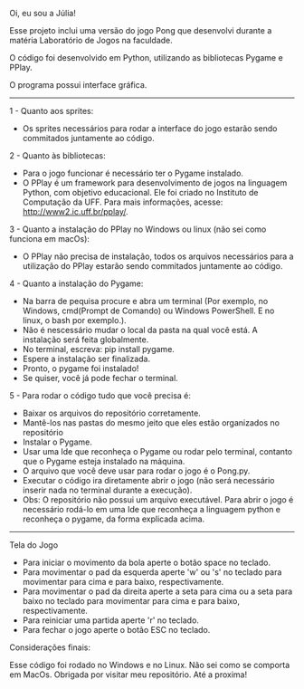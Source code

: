 Oi, eu sou a Júlia!

Esse projeto inclui uma versão do jogo Pong que desenvolvi durante a matéria Laboratório de Jogos na faculdade.

O código foi desenvolvido em Python, utilizando as bibliotecas Pygame e PPlay.

O programa possui interface gráfica.

-----------------------------------------------------------------------------------------------------------------------------------------------------------------------------

1 - Quanto aos sprites:
- Os sprites necessários para rodar a interface do jogo estarão sendo commitados juntamente ao código.

2 - Quanto às bibliotecas:
- Para o jogo funcionar é necessário ter o Pygame instalado.
- O PPlay é um framework para desenvolvimento de jogos na linguagem Python, com objetivo educacional. Ele foi criado no Instituto de Computação da UFF. Para mais informações, acesse: http://www2.ic.uff.br/pplay/.

3 - Quanto a instalação do PPlay no Windows ou linux (não sei como funciona em macOs):
- O PPlay não precisa de instalação, todos os arquivos necessários para a utilização do PPlay estarão sendo commitados juntamente ao código.

4 - Quanto a instalação do Pygame:
- Na barra de pequisa procure e abra um terminal (Por exemplo, no Windows, cmd(Prompt de Comando) ou Windows PowerShell. E no linux, o bash por exemplo.).
- Não é nescessário mudar o local da pasta na qual você está. A instalação será feita globalmente. 
- No terminal, escreva: pip install pygame.
- Espere a instalação ser finalizada.
- Pronto, o pygame foi instalado!
- Se quiser, você já pode fechar o terminal.

5 - Para rodar o código tudo que você precisa é:
- Baixar os arquivos do repositório corretamente.
- Mantê-los nas pastas do mesmo jeito que eles estão organizados no repositório
- Instalar o Pygame.
- Usar uma Ide que reconheça o Pygame ou rodar pelo terminal, contanto que o Pygame esteja instalado na máquina.
- O arquivo que você deve usar para rodar o jogo é o Pong.py.
- Executar o código ira diretamente abrir o jogo (não será necessário inserir nada no terminal durante a execução).
- Obs: O repositório não possui um arquivo executável. Para abrir o jogo é necessário rodá-lo em uma Ide que reconheça a linguagem python e reconheça o pygame, da forma explicada acima.

-----------------------------------------------------------------------------------------------------------------------------------------------------------------------------

Tela do Jogo

- Para iniciar o movimento da bola aperte o botão space no teclado.
- Para movimentar o pad da esquerda aperte 'w' ou 's' no teclado para movimentar para cima e para baixo, respectivamente.
- Para movimentar o pad da direita aperte a seta para cima ou a seta para baixo no teclado para movimentar para cima e para baixo, respectivamente.
- Para reiniciar uma partida aperte 'r' no teclado.
- Para fechar o jogo aperte o botão ESC no teclado.

Considerações finais:

Esse código foi rodado no Windows e no Linux. Não sei como se comporta em MacOs.
Obrigada por visitar meu repositório. Até a proxima!